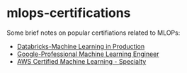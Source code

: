 # mlops-certifications

Some brief notes on popular certifiations related to MLOPs:

* [Databricks-Machine Learning in Production](https://www.databricks.com/learn/certification/machine-learning-professional)
* [Google-Professional Machine Learning Engineer](https://cloud.google.com/certification/machine-learning-engineer)
* [AWS Certified Machine Learning - Specialty](https://aws.amazon.com/certification/certified-machine-learning-specialty/)
